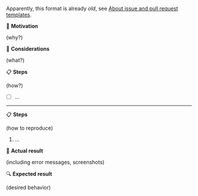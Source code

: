 Apparently, this format is already *old*, see [About issue and pull request templates](https://help.github.com/en/articles/about-issue-and-pull-request-templates).

:bicyclist: __Motivation__

(why?)

:card_index: __Considerations__

(what?)

:clipboard: __Steps__

(how?)

- [ ] ...

---

:clipboard: __Steps__

(how to reproduce)

1. ...

:bug: __Actual result__

(including error messages, screenshots)

:mag: __Expected result__

(desired behavior)

